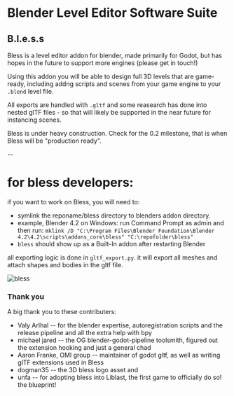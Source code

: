 # Blender Level Editor Software Suite
## B.l.e.s.s

Bless is a level editor addon for blender, made primarily for Godot, but has hopes in the future to support more engines (please get in touch!)

Using this addon you will be able to design full 3D levels that are game-ready, including addng scripts and scenes from your
game engine to your `.blend` level file.

All exports are handled with `.gltf` and some reasearch has done into nested glTF files - so that will likely be supported in the near future for instancing scenes.

Bless is under heavy construction. Check for the 0.2 milestone, that is when Bless will be "production ready".

--

# for bless developers:
if you want to work on Bless, you will need to: 
- symlink the reponame/bless directory to blenders addon directory.
- example, Blender 4.2 on Windows: run Command Prompt as admin and then run: `mklink /D "C:\Program Files\Blender Foundation\Blender 4.2\4.2\scripts\addons_core\bless" "C:\repofolder\bless"`
- `bless` should show up as a Built-In addon after restarting Blender

all exporting logic is done in `gltf_export.py`. it will export all meshes and attach shapes and bodies in the gltf file.

![bless](https://github.com/gd-3d/bless/blob/4367949e2e3b77bc53d203e79a29a8738974d94e/bless/assets/logo/logo.png)


### Thank you
A big thank you to these contributers: 
- Valy Arlhal -- for the blender expertise, autoregistration scripts and the release pipeline and all the extra help with bpy
- michael jared -- the OG blender-godot-pipeline toolsmith, figured out the extension hooking and just a general chad
- Aaron Franke, OMI group -- maintainer of godot gltf, as well as writing glTF extensions used in Bless
- dogman35 -- the 3D bless logo asset and 
- unfa -- for adopting bless into Liblast, the first game to officially do so! the blueprint! 
